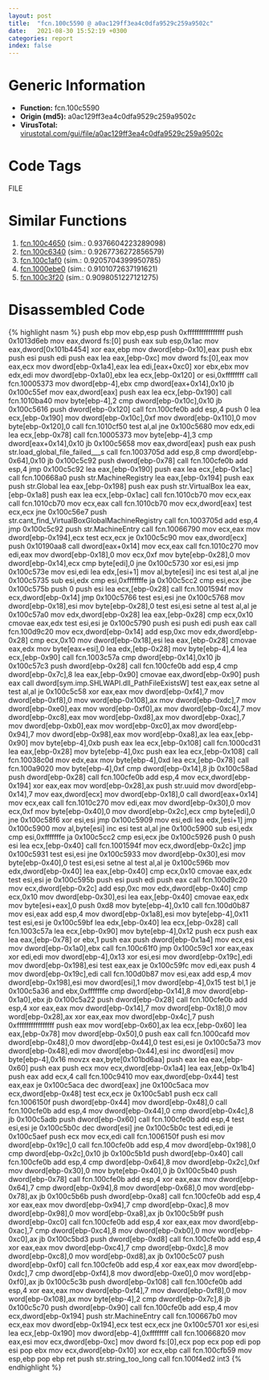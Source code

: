 ```yaml
---
layout: post
title:  "fcn.100c5590 @ a0ac129ff3ea4c0dfa9529c259a9502c"
date:   2021-08-30 15:52:19 +0300
categories: report
index: false
---
```


# Generic Information
- **Function:** fcn.100c5590
- **Origin (md5):** a0ac129ff3ea4c0dfa9529c259a9502c
- **VirusTotal:** [virustotal.com/gui/file/a0ac129ff3ea4c0dfa9529c259a9502c][virustotal_ref]

# Code Tags
<span class="tag" id="FILE">FILE</span>


# Similar Functions

1. [fcn.100c4650][similar_1_ref] (sim.: 0.9376604223289098)
2. [fcn.100c6340][similar_2_ref] (sim.: 0.9267736272856579)
3. [fcn.100c1af0][similar_3_ref] (sim.: 0.9205704399950785)
4. [fcn.1000ebe0][similar_4_ref] (sim.: 0.9101072637191621)
5. [fcn.100c3f20][similar_5_ref] (sim.: 0.9098051227121275)


# Disassembled Code

{% highlight nasm %}
push ebp
mov ebp,esp
push 0xffffffffffffffff
push 0x1013d6eb
mov eax,dword fs:[0]
push eax
sub esp,0x1ac
mov eax,dword[0x101b4454]
xor eax,ebp
mov dword[ebp-0x10],eax
push ebx
push esi
push edi
push eax
lea eax,[ebp-0xc]
mov dword fs:[0],eax
mov eax,ecx
mov dword[ebp-0x1a4],eax
lea edi,[eax+0xc0]
xor ebx,ebx
mov edx,edi
mov dword[ebp-0x1a0],ebx
lea ecx,[ebp-0x120]
or esi,0xffffffff
call fcn.10005373
mov dword[ebp-4],ebx
cmp dword[eax+0x14],0x10
jb 0x100c55ef
mov eax,dword[eax]
push eax
lea ecx,[ebp-0x190]
call fcn.1010ba40
mov byte[ebp-4],2
cmp dword[ebp-0x10c],0x10
jb 0x100c5616
push dword[ebp-0x120]
call fcn.100cfe0b
add esp,4
push 0
lea ecx,[ebp-0x190]
mov dword[ebp-0x10c],0xf
mov dword[ebp-0x110],0
mov byte[ebp-0x120],0
call fcn.1010cf50
test al,al
jne 0x100c5680
mov edx,edi
lea ecx,[ebp-0x78]
call fcn.10005373
mov byte[ebp-4],3
cmp dword[eax+0x14],0x10
jb 0x100c5658
mov eax,dword[eax]
push eax
push str.load_global_file_failed___s
call fcn.1003705d
add esp,8
cmp dword[ebp-0x64],0x10
jb 0x100c5c92
push dword[ebp-0x78]
call fcn.100cfe0b
add esp,4
jmp 0x100c5c92
lea eax,[ebp-0x190]
push eax
lea ecx,[ebp-0x1ac]
call fcn.100668a0
push str.MachineRegistry
lea eax,[ebp-0x194]
push eax
push str.Global
lea eax,[ebp-0x198]
push eax
push str.VirtualBox
lea eax,[ebp-0x1a8]
push eax
lea ecx,[ebp-0x1ac]
call fcn.1010cb70
mov ecx,eax
call fcn.1010cb70
mov ecx,eax
call fcn.1010cb70
mov ecx,dword[eax]
test ecx,ecx
jne 0x100c56e7
push str.cant_find_VirtualBoxGlobalMachineRegistry
call fcn.1003705d
add esp,4
jmp 0x100c5c92
push str.MachineEntry
call fcn.10066790
mov ecx,eax
mov dword[ebp-0x194],ecx
test ecx,ecx
je 0x100c5c90
mov eax,dword[ecx]
push 0x10190aa8
call dword[eax+0x14]
mov ecx,eax
call fcn.1010c270
mov edi,eax
mov dword[ebp-0x18],0
mov ecx,0xf
mov byte[ebp-0x28],0
mov dword[ebp-0x14],ecx
cmp byte[edi],0
jne 0x100c5730
xor esi,esi
jmp 0x100c573e
mov esi,edi
lea edx,[esi+1]
mov al,byte[esi]
inc esi
test al,al
jne 0x100c5735
sub esi,edx
cmp esi,0xfffffffe
ja 0x100c5cc2
cmp esi,ecx
jbe 0x100c575b
push 0
push esi
lea ecx,[ebp-0x28]
call fcn.1001594f
mov ecx,dword[ebp-0x14]
jmp 0x100c5766
test esi,esi
jne 0x100c5768
mov dword[ebp-0x18],esi
mov byte[ebp-0x28],0
test esi,esi
setne al
test al,al
je 0x100c57a0
mov edx,dword[ebp-0x28]
lea eax,[ebp-0x28]
cmp ecx,0x10
cmovae eax,edx
test esi,esi
je 0x100c5790
push esi
push edi
push eax
call fcn.100d9c20
mov ecx,dword[ebp-0x14]
add esp,0xc
mov edx,dword[ebp-0x28]
cmp ecx,0x10
mov dword[ebp-0x18],esi
lea eax,[ebp-0x28]
cmovae eax,edx
mov byte[eax+esi],0
lea edx,[ebp-0x28]
mov byte[ebp-4],4
lea ecx,[ebp-0x90]
call fcn.1003c57a
cmp dword[ebp-0x14],0x10
jb 0x100c57c3
push dword[ebp-0x28]
call fcn.100cfe0b
add esp,4
cmp dword[ebp-0x7c],8
lea eax,[ebp-0x90]
cmovae eax,dword[ebp-0x90]
push eax
call dword[sym.imp.SHLWAPI.dll_PathFileExistsW]
test eax,eax
setne al
test al,al
je 0x100c5c58
xor eax,eax
mov dword[ebp-0xf4],7
mov dword[ebp-0xf8],0
mov word[ebp-0x108],ax
mov dword[ebp-0xdc],7
mov dword[ebp-0xe0],eax
mov word[ebp-0xf0],ax
mov dword[ebp-0xc4],7
mov dword[ebp-0xc8],eax
mov word[ebp-0xd8],ax
mov dword[ebp-0xac],7
mov dword[ebp-0xb0],eax
mov word[ebp-0xc0],ax
mov dword[ebp-0x94],7
mov dword[ebp-0x98],eax
mov word[ebp-0xa8],ax
lea eax,[ebp-0x90]
mov byte[ebp-4],0xb
push eax
lea ecx,[ebp-0x108]
call fcn.1000cd31
lea eax,[ebp-0x28]
mov byte[ebp-4],0xc
push eax
lea ecx,[ebp-0x108]
call fcn.10038c0d
mov edx,eax
mov byte[ebp-4],0xd
lea ecx,[ebp-0x78]
call fcn.100a9020
mov byte[ebp-4],0xf
cmp dword[ebp-0x14],8
jb 0x100c58ad
push dword[ebp-0x28]
call fcn.100cfe0b
add esp,4
mov ecx,dword[ebp-0x194]
xor eax,eax
mov word[ebp-0x28],ax
push str.uuid
mov dword[ebp-0x14],7
mov eax,dword[ecx]
mov dword[ebp-0x18],0
call dword[eax+0x14]
mov ecx,eax
call fcn.1010c270
mov edi,eax
mov dword[ebp-0x30],0
mov ecx,0xf
mov byte[ebp-0x40],0
mov dword[ebp-0x2c],ecx
cmp byte[edi],0
jne 0x100c58f6
xor esi,esi
jmp 0x100c5909
mov esi,edi
lea edx,[esi+1]
jmp 0x100c5900
mov al,byte[esi]
inc esi
test al,al
jne 0x100c5900
sub esi,edx
cmp esi,0xfffffffe
ja 0x100c5cc2
cmp esi,ecx
jbe 0x100c5926
push 0
push esi
lea ecx,[ebp-0x40]
call fcn.1001594f
mov ecx,dword[ebp-0x2c]
jmp 0x100c5931
test esi,esi
jne 0x100c5933
mov dword[ebp-0x30],esi
mov byte[ebp-0x40],0
test esi,esi
setne al
test al,al
je 0x100c596b
mov edx,dword[ebp-0x40]
lea eax,[ebp-0x40]
cmp ecx,0x10
cmovae eax,edx
test esi,esi
je 0x100c595b
push esi
push edi
push eax
call fcn.100d9c20
mov ecx,dword[ebp-0x2c]
add esp,0xc
mov edx,dword[ebp-0x40]
cmp ecx,0x10
mov dword[ebp-0x30],esi
lea eax,[ebp-0x40]
cmovae eax,edx
mov byte[esi+eax],0
push 0xd8
mov byte[ebp-4],0x10
call fcn.100d0b87
mov esi,eax
add esp,4
mov dword[ebp-0x1a8],esi
mov byte[ebp-4],0x11
test esi,esi
je 0x100c59bf
lea edx,[ebp-0x40]
lea ecx,[ebp-0x28]
call fcn.1003c57a
lea ecx,[ebp-0x90]
mov byte[ebp-4],0x12
push ecx
push eax
lea eax,[ebp-0x78]
or ebx,1
push eax
push dword[ebp-0x1a4]
mov ecx,esi
mov dword[ebp-0x1a0],ebx
call fcn.100c61f0
jmp 0x100c59c1
xor eax,eax
xor edi,edi
mov dword[ebp-4],0x13
xor esi,esi
mov dword[ebp-0x19c],edi
mov dword[ebp-0x198],esi
test eax,eax
je 0x100c59fc
mov edi,eax
push 4
mov dword[ebp-0x19c],edi
call fcn.100d0b87
mov esi,eax
add esp,4
mov dword[ebp-0x198],esi
mov dword[esi],1
mov dword[ebp-4],0x15
test bl,1
je 0x100c5a36
and ebx,0xfffffffe
cmp dword[ebp-0x14],8
mov dword[ebp-0x1a0],ebx
jb 0x100c5a22
push dword[ebp-0x28]
call fcn.100cfe0b
add esp,4
xor eax,eax
mov dword[ebp-0x14],7
mov dword[ebp-0x18],0
mov word[ebp-0x28],ax
xor eax,eax
mov dword[ebp-0x4c],7
push 0xffffffffffffffff
push eax
mov word[ebp-0x60],ax
lea ecx,[ebp-0x60]
lea eax,[ebp-0x78]
mov dword[ebp-0x50],0
push eax
call fcn.1000cafd
mov dword[ebp-0x48],0
mov dword[ebp-0x44],0
test esi,esi
je 0x100c5a73
mov dword[ebp-0x48],edi
mov dword[ebp-0x44],esi
inc dword[esi]
mov byte[ebp-4],0x16
movzx eax,byte[0x101bd6aa]
push eax
lea eax,[ebp-0x60]
push eax
push ecx
mov ecx,dword[ebp-0x1a4]
lea eax,[ebp-0x1b4]
push eax
add ecx,4
call fcn.100c9410
mov eax,dword[ebp-0x44]
test eax,eax
je 0x100c5aca
dec dword[eax]
jne 0x100c5aca
mov ecx,dword[ebp-0x48]
test ecx,ecx
je 0x100c5ab1
push ecx
call fcn.1006150f
push dword[ebp-0x44]
mov dword[ebp-0x48],0
call fcn.100cfe0b
add esp,4
mov dword[ebp-0x44],0
cmp dword[ebp-0x4c],8
jb 0x100c5adb
push dword[ebp-0x60]
call fcn.100cfe0b
add esp,4
test esi,esi
je 0x100c5b0c
dec dword[esi]
jne 0x100c5b0c
test edi,edi
je 0x100c5aef
push ecx
mov ecx,edi
call fcn.1006150f
push esi
mov dword[ebp-0x19c],0
call fcn.100cfe0b
add esp,4
mov dword[ebp-0x198],0
cmp dword[ebp-0x2c],0x10
jb 0x100c5b1d
push dword[ebp-0x40]
call fcn.100cfe0b
add esp,4
cmp dword[ebp-0x64],8
mov dword[ebp-0x2c],0xf
mov dword[ebp-0x30],0
mov byte[ebp-0x40],0
jb 0x100c5b40
push dword[ebp-0x78]
call fcn.100cfe0b
add esp,4
xor eax,eax
mov dword[ebp-0x64],7
cmp dword[ebp-0x94],8
mov dword[ebp-0x68],0
mov word[ebp-0x78],ax
jb 0x100c5b6b
push dword[ebp-0xa8]
call fcn.100cfe0b
add esp,4
xor eax,eax
mov dword[ebp-0x94],7
cmp dword[ebp-0xac],8
mov dword[ebp-0x98],0
mov word[ebp-0xa8],ax
jb 0x100c5b9f
push dword[ebp-0xc0]
call fcn.100cfe0b
add esp,4
xor eax,eax
mov dword[ebp-0xac],7
cmp dword[ebp-0xc4],8
mov dword[ebp-0xb0],0
mov word[ebp-0xc0],ax
jb 0x100c5bd3
push dword[ebp-0xd8]
call fcn.100cfe0b
add esp,4
xor eax,eax
mov dword[ebp-0xc4],7
cmp dword[ebp-0xdc],8
mov dword[ebp-0xc8],0
mov word[ebp-0xd8],ax
jb 0x100c5c07
push dword[ebp-0xf0]
call fcn.100cfe0b
add esp,4
xor eax,eax
mov dword[ebp-0xdc],7
cmp dword[ebp-0xf4],8
mov dword[ebp-0xe0],0
mov word[ebp-0xf0],ax
jb 0x100c5c3b
push dword[ebp-0x108]
call fcn.100cfe0b
add esp,4
xor eax,eax
mov dword[ebp-0xf4],7
mov dword[ebp-0xf8],0
mov word[ebp-0x108],ax
mov byte[ebp-4],2
cmp dword[ebp-0x7c],8
jb 0x100c5c70
push dword[ebp-0x90]
call fcn.100cfe0b
add esp,4
mov ecx,dword[ebp-0x194]
push str.MachineEntry
call fcn.100667b0
mov ecx,eax
mov dword[ebp-0x194],ecx
test ecx,ecx
jne 0x100c5701
xor esi,esi
lea ecx,[ebp-0x190]
mov dword[ebp-4],0xffffffff
call fcn.10066820
mov eax,esi
mov ecx,dword[ebp-0xc]
mov dword fs:[0],ecx
pop ecx
pop edi
pop esi
pop ebx
mov ecx,dword[ebp-0x10]
xor ecx,ebp
call fcn.100cfb59
mov esp,ebp
pop ebp
ret
push str.string_too_long
call fcn.100f4ed2
int3
{% endhighlight %}


[similar_1_ref]: /report/fcn.100c4650@a0ac129ff3ea4c0dfa9529c259a9502c
[similar_2_ref]: /report/fcn.100c6340@a0ac129ff3ea4c0dfa9529c259a9502c
[similar_3_ref]: /report/fcn.100c1af0@a0ac129ff3ea4c0dfa9529c259a9502c
[similar_4_ref]: /report/fcn.1000ebe0@4c3818fdf32d89a09257dbc9d3e142ea
[similar_5_ref]: /report/fcn.100c3f20@a0ac129ff3ea4c0dfa9529c259a9502c
[virustotal_ref]: https://www.virustotal.com/gui/file/a0ac129ff3ea4c0dfa9529c259a9502c